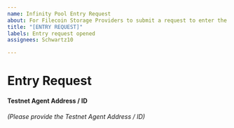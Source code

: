 ```yaml
---
name: Infinity Pool Entry Request
about: For Filecoin Storage Providers to submit a request to enter the Infinity Pool
title: "[ENTRY REQUEST]"
labels: Entry request opened
assignees: Schwartz10

---
```


# Entry Request

#### Testnet Agent Address / ID
*(Please provide the Testnet Agent Address / ID)*
